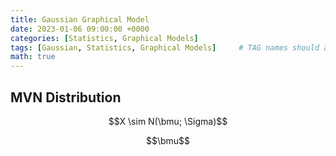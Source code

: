 ```yaml
---
title: Gaussian Graphical Model
date: 2023-01-06 09:00:00 +0000
categories: [Statistics, Graphical Models]
tags: [Gaussian, Statistics, Graphical Models]     # TAG names should always be lowercase
math: true
---
```


## MVN Distribution

$$X \sim N(\bmu; \Sigma)$$

$$\bmu$$
